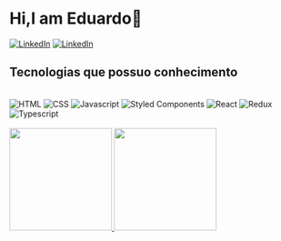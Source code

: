 # Hi,I am Eduardo👋

[![LinkedIn](https://img.shields.io/badge/LinkedIn-0077B5?style=for-the-badge&logo=linkedin&logoColor=white)](https://www.linkedin.com/in/eduardo-gomes-220610227/)
[![LinkedIn](https://img.shields.io/badge/website-000000?style=for-the-badge&logo=About.me&logoColor=white)](https://eduardongomes.netlify.app/)



## Tecnologias que possuo conhecimento

<div>
<br/>
  <img aling='center' alt='HTML' src='https://img.shields.io/badge/HTML5-E34F26?style=for-the-badge&logo=html5&logoColor=white'/>
  <img aling='center' alt='CSS' src='https://img.shields.io/badge/CSS3-1572B6?style=for-the-badge&logo=css3&logoColor=white'/>
  <img aling='center' alt='Javascript' src='https://img.shields.io/badge/JavaScript-323330?style=for-the-badge&logo=javascript&logoColor=F7DF1E'/>
  <img aling='center' alt='Styled Components' src='https://img.shields.io/badge/styled--components-DB7093?style=for-the-badge&logo=styled-components&logoColor=white'/>
  <img aling='center' alt='React' src='https://img.shields.io/badge/React-20232A?style=for-the-badge&logo=react&logoColor=61DAFB'/>
  <img aling='center' alt='Redux' src='https://img.shields.io/badge/Redux-593D88?style=for-the-badge&logo=redux&logoColor=white'/>
  <img aling='center' alt='Typescript' src='https://img.shields.io/badge/TypeScript-007ACC?style=for-the-badge&logo=typescript&logoColor=white'/>
</div>
<br/>

<div>
<a href="https://github.com/eduardongomes">
<img height="180em" src="https://github-readme-stats.vercel.app/api/top-langs/?username=eduardongomes&layout=compact&langs_count=7&theme=dracula"/>
<img height="180em" src="https://github-readme-stats.vercel.app/api?username=eduardongomes&show_icons=true&theme=dracula&include_all_commits=true&count_private=true"/>
</div>


